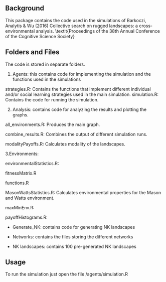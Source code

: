## Background

This package contains the code used in the simulations of Barkoczi, Analytis \& Wu (2016) Collective search on rugged landscapes: a cross-environmental analysis. \textit{Proceedings of the 38th Annual Conference of the Cognitive Science Society}

## Folders and Files

The code is stored in separate folders.

1. Agents: this contains code for implementing the simulation and the functions used in the simulations

strategies.R: Contains the functions that implement different individual and/or social learning strategies used in the main simulation.
simulation.R: Contains the code for running the simulation.


2. Analysis: contains code for analyzing the results and plotting the graphs.

all_environments.R: Produces the main graph.

combine_results.R: Combines the output of different simulation runs.

modalityPayoffs.R: Calculates modality of the landscapes.


3.Environments:

environmentalStatistics.R:

fitnessMatrix.R

functions.R

MasonWattsStatistics.R: Calculates environmental properties for the Mason and Watts environment.

maxMinEnv.R:

payoffHistograms.R:

- Generate_NK: contains code for generating NK landscapes

- Networks: contains the files storing the different networks

- NK landscapes: contains 100 pre-generated NK landscapes

## Usage

To run the simulation just open the file /agents/simulation.R
